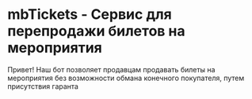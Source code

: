 # mbTickets - Сервис для перепродажи билетов на мероприятия

Привет! Наш бот позволяет продавцам продавать билеты на мероприятия без возможности обмана конечного покупателя, путем присутствия гаранта
